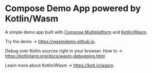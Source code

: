 # Compose Demo App powered by Kotlin/Wasm

A simple demo app built with [Compose Multiplatform](https://www.jetbrains.com/compose-multiplatform/) and [Kotlin/Wasm](https://kotl.in/wasm).

Try the demo → https://wasmdemo.github.io.

Debug over Kotlin sources right in your browser.
How to → https://kotlinlang.org/docs/wasm-debugging.html.

Learn more about Kotlin/Wasm → https://kotl.in/wasm.

